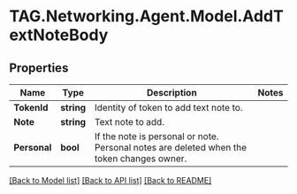 # TAG.Networking.Agent.Model.AddTextNoteBody

## Properties

Name | Type | Description | Notes
------------ | ------------- | ------------- | -------------
**TokenId** | **string** | Identity of token to add text note to. | 
**Note** | **string** | Text note to add. | 
**Personal** | **bool** | If the note is personal or note. Personal notes are deleted when the token changes owner. | 

[[Back to Model list]](../README.md#documentation-for-models) [[Back to API list]](../README.md#documentation-for-api-endpoints) [[Back to README]](../README.md)

